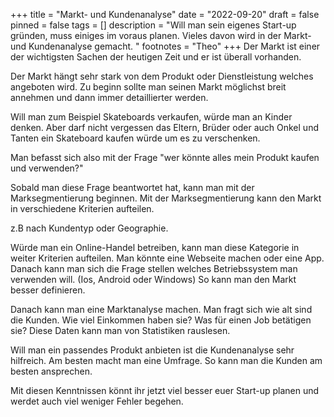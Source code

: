 +++
title = "Markt- und Kundenanalyse"
date = "2022-09-20"
draft = false
pinned = false
tags = []
description = "Will man sein eigenes Start-up gründen, muss einiges im voraus planen. Vieles davon wird in der Markt- und Kundenanalyse gemacht.  "
footnotes = "Theo"
+++
Der Markt ist einer der wichtigsten Sachen der heutigen Zeit und er ist überall vorhanden.

Der Markt hängt sehr stark von dem Produkt oder Dienstleistung welches angeboten wird. Zu beginn sollte man seinen Markt möglichst breit annehmen und dann immer detaillierter werden. 

Will man zum Beispiel Skateboards verkaufen, würde man an Kinder denken. Aber darf nicht vergessen das Eltern, Brüder oder auch Onkel und Tanten ein Skateboard kaufen würde um es zu verschenken. 

Man befasst sich also mit der Frage "wer könnte alles mein Produkt kaufen und verwenden?" 

Sobald man diese Frage beantwortet hat, kann man mit der Marksegmentierung beginnen. Mit der Marksegmentierung kann den Markt in verschiedene Kriterien aufteilen. 

z.B nach Kundentyp oder Geographie.

Würde man ein Online-Handel betreiben, kann man diese Kategorie in weiter Kriterien aufteilen. Man könnte eine Webseite machen oder eine App. Danach kann man sich die Frage stellen welches Betriebssystem man verwenden will. (Ios, Android oder Windows) So kann man den Markt besser definieren.

Danach kann man eine Marktanalyse machen. Man fragt sich wie alt sind die Kunden. Wie viel Einkommen haben sie? Was für einen Job betätigen sie? Diese Daten kann man von Statistiken rauslesen.

Will man ein passendes Produkt anbieten ist die Kundenanalyse sehr hilfreich. Am besten macht man eine Umfrage. So kann man die Kunden am besten ansprechen.

Mit diesen Kenntnissen könnt ihr jetzt viel besser euer Start-up planen und werdet auch viel weniger Fehler begehen.